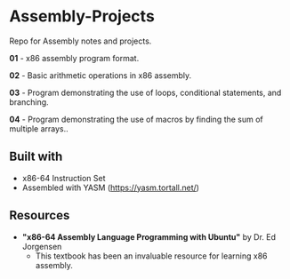 # Assembly-Projects
Repo for Assembly notes and projects.

**01** - x86 assembly program format.

**02** - Basic arithmetic operations in x86 assembly.

**03** - Program demonstrating the use of loops, conditional statements, and branching.

**04** - Program demonstrating the use of macros by finding the sum of multiple arrays..

## Built with
* x86-64 Instruction Set 
* Assembled with YASM (https://yasm.tortall.net/)
## Resources
* **"x86-64 Assembly Language Programming with Ubuntu"** by Dr. Ed Jorgensen
  - This textbook has been an invaluable resource for learning x86 assembly.
